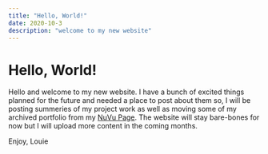 ```yaml
---
title: "Hello, World!"
date: 2020-10-3
description: "welcome to my new website"
---
```


# Hello, World!

Hello and welcome to my new website. I have a bunch of excited things planned for the future and needed a place to post about them so, I will be posting summeries of my project work as well as moving some of my archived portfolio from my [NuVu Page](https://cambridge.nuvustudio.com/louie-adamian). The website will stay bare-bones for now but I will upload more content in the coming months.

Enjoy, 
Louie
